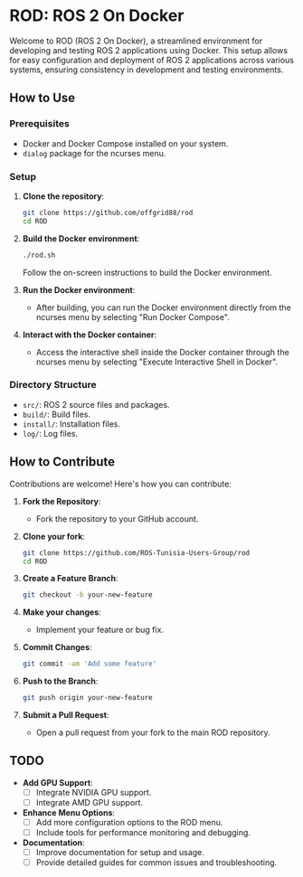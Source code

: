 # ROD: ROS 2 On Docker

Welcome to ROD (ROS 2 On Docker), a streamlined environment for developing and testing ROS 2 applications using Docker. This setup allows for easy configuration and deployment of ROS 2 applications across various systems, ensuring consistency in development and testing environments.

## How to Use

### Prerequisites
- Docker and Docker Compose installed on your system.
- `dialog` package for the ncurses menu.

### Setup
1. **Clone the repository**:
   ```bash
   git clone https://github.com/offgrid88/rod
   cd ROD
   ```

2. **Build the Docker environment**:
   ```bash
   ./rod.sh
   ```
   Follow the on-screen instructions to build the Docker environment. 

3. **Run the Docker environment**:
   - After building, you can run the Docker environment directly from the ncurses menu by selecting "Run Docker Compose".

4. **Interact with the Docker container**:
   - Access the interactive shell inside the Docker container through the ncurses menu by selecting "Execute Interactive Shell in Docker".

### Directory Structure
- `src/`: ROS 2 source files and packages.
- `build/`: Build files.
- `install/`: Installation files.
- `log/`: Log files.

## How to Contribute

Contributions are welcome! Here's how you can contribute:

1. **Fork the Repository**:
   - Fork the repository to your GitHub account.

2. **Clone your fork**:
   ```bash
   git clone https://github.com/ROS-Tunisia-Users-Group/rod
   cd ROD
   ```

3. **Create a Feature Branch**:
   ```bash
   git checkout -b your-new-feature
   ```

4. **Make your changes**:
   - Implement your feature or bug fix.

5. **Commit Changes**:
   ```bash
   git commit -am 'Add some feature'
   ```

6. **Push to the Branch**:
   ```bash
   git push origin your-new-feature
   ```

7. **Submit a Pull Request**:
   - Open a pull request from your fork to the main ROD repository.

## TODO

- **Add GPU Support**:
  - [ ] Integrate NVIDIA GPU support.
  - [ ] Integrate AMD GPU support.

- **Enhance Menu Options**:
  - [ ] Add more configuration options to the ROD menu.
  - [ ] Include tools for performance monitoring and debugging.

- **Documentation**:
  - [ ] Improve documentation for setup and usage.
  - [ ] Provide detailed guides for common issues and troubleshooting.
